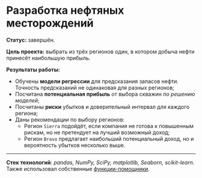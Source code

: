 # Разработка нефтяных месторождений

**Статус:** завершён.

**Цель проекта:** выбрать из трёх регионов один, в котором добыча нефти принесёт наибольшую прибыль.

**Результаты работы:**
   - Обучены **модели регрессии** для предсказания запасов нефти. Точность предсказаний не одинаковая для разных регионов;
   - Посчитана **потенциальная прибыль** от выбора скважин *по решению моделей*;
   - Посчитаны **риски** убытков и доверительный интервал для каждого региона;
   - Даны рекомендации по выбору регионов:
       - Регион `Sierra` подойдёт, если компания не готова к повышенным рискам, но не претендует на лучший возможный доход;
       - Регион `Bravo` предлагает наибольший потенциальный доход, но и вероятность убытков несколько выше.

---

**Стек технологий**: *pandas, NumPy, SciPy, matplotlib, Seaborn, scikit-learn*. Также использовал собственные [функции-помощники](https://github.com/IvanRychkov/toads).